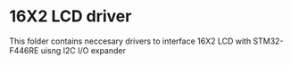 # 16X2 LCD driver

This folder contains neccesary drivers to interface 16X2 LCD with STM32-F446RE uisng I2C I/O expander
